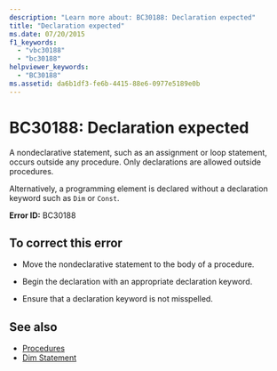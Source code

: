 ```yaml
---
description: "Learn more about: BC30188: Declaration expected"
title: "Declaration expected"
ms.date: 07/20/2015
f1_keywords:
  - "vbc30188"
  - "bc30188"
helpviewer_keywords:
  - "BC30188"
ms.assetid: da6b1df3-fe6b-4415-88e6-0977e5189e0b
---
```

# BC30188: Declaration expected

A nondeclarative statement, such as an assignment or loop statement, occurs outside any procedure. Only declarations are allowed outside procedures.

 Alternatively, a programming element is declared without a declaration keyword such as `Dim` or `Const`.

 **Error ID:** BC30188

## To correct this error

- Move the nondeclarative statement to the body of a procedure.

- Begin the declaration with an appropriate declaration keyword.

- Ensure that a declaration keyword is not misspelled.

## See also

- [Procedures](../../programming-guide/language-features/procedures/index.md)
- [Dim Statement](../statements/dim-statement.md)
